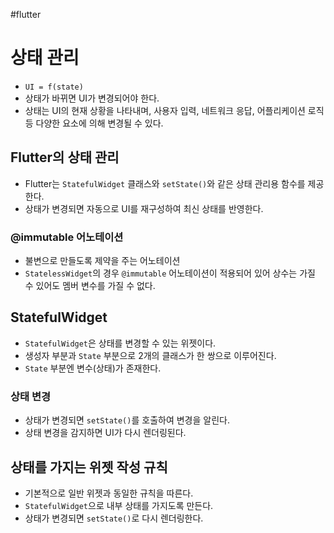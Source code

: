 #flutter

# 상태 관리
- `UI = f(state)`
- 상태가 바뀌면 UI가 변경되어야 한다.
- 상태는 UI의 현재 상황을 나타내며, 사용자 입력, 네트워크 응답, 어플리케이션 로직 등 다양한 요소에 의해 변경될 수 있다.

## Flutter의 상태 관리
- Flutter는 `StatefulWidget` 클래스와 `setState()`와 같은 상태 관리용 함수를 제공한다.
- 상태가 변경되면 자동으로 UI를 재구성하여 최신 상태를 반영한다.

### @immutable 어노테이션
- 불변으로 만들도록 제약을 주는 어노테이션
- `StatelessWidget`의 경우 `@immutable` 어노테이션이 적용되어 있어 상수는 가질 수 있어도 멤버 변수를 가질 수 없다.

## StatefulWidget
- `StatefulWidget`은 상태를 변경할 수 있는 위젯이다.
- 생성자 부분과 `State` 부분으로 2개의 클래스가 한 쌍으로 이루어진다.
- `State` 부분엔 변수(상태)가 존재한다.

### 상태 변경
- 상태가 변경되면 `setState()`를 호출하여 변경을 알린다.
- 상태 변경을 감지하면 UI가 다시 렌더링된다.

## 상태를 가지는 위젯 작성 규칙
- 기본적으로 일반 위젯과 동일한 규칙을 따른다.
- `StatefulWidget`으로 내부 상태를 가지도록 만든다.
- 상태가 변경되면 `setState()`로 다시 렌더링한다.